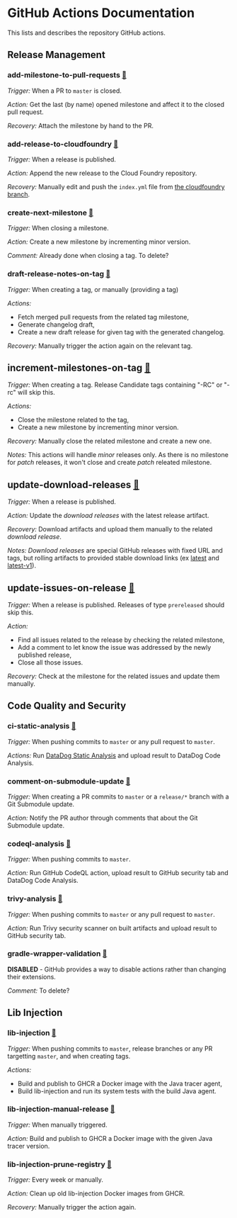 # GitHub Actions Documentation

This lists and describes the repository GitHub actions.

## Release Management

### add-milestone-to-pull-requests [🔗](add-milestone-to-pull-requests.yaml)

_Trigger:_ When a PR to `master` is closed.

_Action:_ Get the last (by name) opened milestone and affect it to the closed pull request.

_Recovery:_ Attach the milestone by hand to the PR.

### add-release-to-cloudfoundry [🔗](add-release-to-cloudfoundry.yaml)

_Trigger:_ When a release is published.

_Action:_ Append the new release to the Cloud Foundry repository.

_Recovery:_ Manually edit and push the `index.yml` file from [the cloudfoundry branch](https://github.com/DataDog/dd-trace-java/tree/cloudfoundry).

### create-next-milestone [🔗](create-next-milestone.yaml)

_Trigger:_ When closing a milestone.

_Action:_ Create a new milestone by incrementing minor version.

_Comment:_ Already done when closing a tag. To delete?

### draft-release-notes-on-tag [🔗](draft-release-notes-on-tag.yaml)

_Trigger:_ When creating a tag, or manually (providing a tag)

_Actions:_

* Fetch merged pull requests from the related tag milestone,
* Generate changelog draft,
* Create a new draft release for given tag with the generated changelog.

_Recovery:_ Manually trigger the action again on the relevant tag.

## increment-milestones-on-tag [🔗](increment-milestones-on-tag.yaml)

_Trigger:_ When creating a tag. Release Candidate tags containing "-RC" or "-rc" will skip this.

_Actions:_
* Close the milestone related to the tag,
* Create a new milestone by incrementing minor version.

_Recovery:_ Manually close the related milestone and create a new one.

_Notes:_ This actions will handle _minor_ releases only.
As there is no milestone for _patch_ releases, it won't close and create _patch_ releated milestone.

## update-download-releases [🔗](update-download-releases.yaml)

_Trigger:_ When a release is published.

_Action:_ Update the _download releases_ with the latest release artifact.

_Recovery:_ Download artifacts and upload them manually to the related _download release_.

_Notes:_ _Download releases_ are special GitHub releases with fixed URL and tags, but rolling artifacts to provided stable download links (ex [latest](https://github.com/DataDog/dd-trace-java/releases/tag/download-latest) and [latest-v1](https://github.com/DataDog/dd-trace-java/releases/tag/download-latest-v1)).

## update-issues-on-release [🔗](update-issues-on-release.yaml)

_Trigger:_ When a release is published. Releases of type `prereleased` should skip this.

_Action:_
* Find all issues related to the release by checking the related milestone,
* Add a comment to let know the issue was addressed by the newly published release,
* Close all those issues.

_Recovery:_ Check at the milestone for the related issues and update them manually.

## Code Quality and Security

### ci-static-analysis [🔗](ci-static-analysis.yml)

_Trigger:_ When pushing commits to `master` or any pull request to `master`.

_Actions:_ Run [DataDog Static Analysis](https://docs.datadoghq.com/static_analysis/) and upload result to DataDog Code Analysis.

### comment-on-submodule-update [🔗](comment-on-submodule-update.yaml)

_Trigger:_ When creating a PR commits to `master` or a `release/*` branch with a Git Submodule update.

_Action:_ Notify the PR author through comments that about the Git Submodule update.

### codeql-analysis [🔗](codeql-analysis.yml)

_Trigger:_ When pushing commits to `master`.

_Action:_ Run GitHub CodeQL action, upload result to GitHub security tab and DataDog Code Analysis.

### trivy-analysis [🔗](trivy-analysis.yml)

_Trigger:_ When pushing commits to `master` or any pull request to `master`.

_Action:_ Run Trivy security scanner on built artifacts and upload result to GitHub security tab.

### gradle-wrapper-validation [🔗](gradle-wrapper-validation.yaml.disabled)

**DISABLED** - GitHub provides a way to disable actions rather than changing their extensions.

_Comment:_ To delete?

## Lib Injection

### lib-injection [🔗](lib-injection.yaml)

_Trigger:_ When pushing commits to `master`, release branches or any PR targetting `master`, and when creating tags.

_Actions:_
* Build and publish to GHCR a Docker image with the Java tracer agent,
* Build lib-injection and run its system tests with the build Java agent.

### lib-injection-manual-release [🔗](lib-injection-manual-release.yaml)

_Trigger:_ When manually triggered.

_Action:_ Build and publish to GHCR a Docker image with the given Java tracer version.

### lib-injection-prune-registry [🔗](lib-injection-prune-registry.yaml)

_Trigger:_ Every week or manually.

_Action:_ Clean up old lib-injection Docker images from GHCR.

_Recovery:_ Manually trigger the action again.
